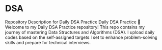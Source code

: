 # DSA
 Repository Description for Daily DSA Practice  Daily DSA Practice 🚀 Welcome to my Daily DSA Practice repository!  This repo contains my journey of mastering Data Structures and Algorithms (DSA). I upload daily codes based on the self-assigned targets I set to enhance problem-solving skills and prepare for technical interviews.
